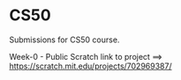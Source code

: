 # CS50
Submissions for CS50 course. 

Week-0 - Public Scratch link to project ==> https://scratch.mit.edu/projects/702969387/
